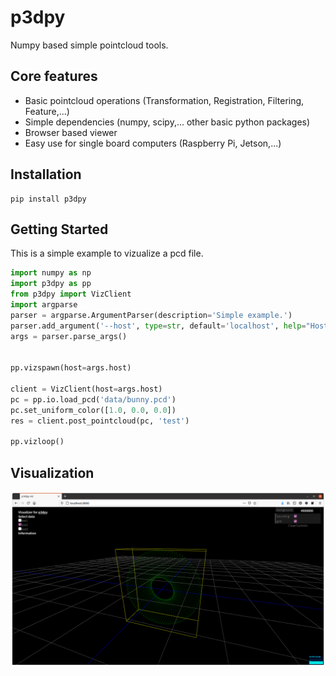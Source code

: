 # p3dpy

Numpy based simple pointcloud tools.

## Core features

* Basic pointcloud operations (Transformation, Registration, Filtering, Feature,...)
* Simple dependencies (numpy, scipy,... other basic python packages)
* Browser based viewer
* Easy use for single board computers (Raspberry Pi, Jetson,...)

## Installation

```
pip install p3dpy
```

## Getting Started

This is a simple example to vizualize a pcd file.

```py
import numpy as np
import p3dpy as pp
from p3dpy import VizClient
import argparse
parser = argparse.ArgumentParser(description='Simple example.')
parser.add_argument('--host', type=str, default='localhost', help="Host address.")
args = parser.parse_args()


pp.vizspawn(host=args.host)

client = VizClient(host=args.host)
pc = pp.io.load_pcd('data/bunny.pcd')
pc.set_uniform_color([1.0, 0.0, 0.0])
res = client.post_pointcloud(pc, 'test')

pp.vizloop()
```

## Visualization
![viewer](https://raw.githubusercontent.com/WillRobotics/p3dpy/master/assets/viewer.png)
